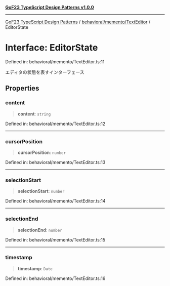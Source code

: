 [**GoF23 TypeScript Design Patterns v1.0.0**](../../../../README.md)

***

[GoF23 TypeScript Design Patterns](../../../../README.md) / [behavioral/memento/TextEditor](../README.md) / EditorState

# Interface: EditorState

Defined in: behavioral/memento/TextEditor.ts:11

エディタの状態を表すインターフェース

## Properties

### content

> **content**: `string`

Defined in: behavioral/memento/TextEditor.ts:12

***

### cursorPosition

> **cursorPosition**: `number`

Defined in: behavioral/memento/TextEditor.ts:13

***

### selectionStart

> **selectionStart**: `number`

Defined in: behavioral/memento/TextEditor.ts:14

***

### selectionEnd

> **selectionEnd**: `number`

Defined in: behavioral/memento/TextEditor.ts:15

***

### timestamp

> **timestamp**: `Date`

Defined in: behavioral/memento/TextEditor.ts:16
